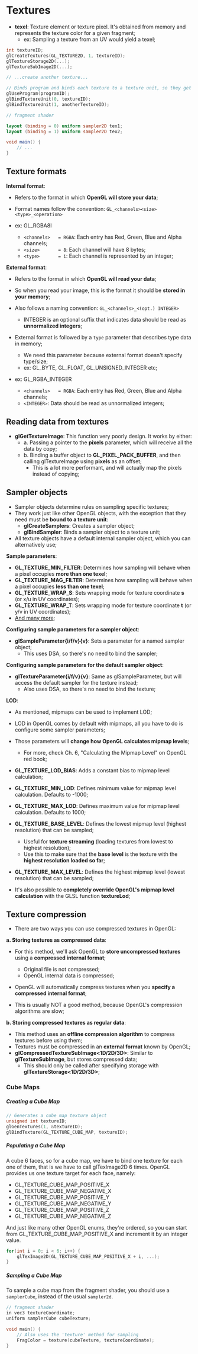 # Textures

- **texel**: Texture element or texture pixel. It's obtained from memory and represents the texture color for a given fragment;
	- ex: Sampling a texture from an UV would yield a texel;

```cpp
int textureID;
glCreateTextures(GL_TEXTURE2D, 1, textureID);
glTextureStorage2D(...);
glTextureSubImage2D(...);

// ...create another texture...

// Binds program and binds each texture to a texture unit, so they get picked up by shader uniforms
glUseProgram(programID);
glBindTextureUnit(0, textureID);
glBindTextureUnit(1, anotherTextureID);
```

```glsl
// fragment shader

layout (binding = 0) uniform sampler2D tex1;
layout (binding = 1) uniform sampler2D tex2;

void main() {
	// ...
}
```


## Texture formats

**Internal format**:
- Refers to the format in which **OpenGL will store your data**;
- Format names follow the convention: `GL_<channels><size><type>_<operation>`

- ex: GL_RGBA8I
	- `<channels> 	= RGBA`: 	Each entry has Red, Green, Blue and Alpha channels;
	- `<size> 		= 8`: 		Each channel will have 8 bytes;
	- `<type>		= i`:		Each channel is represented by an integer;


**External format**:
- Refers to the format in which **OpenGL will read your data**;
- So when you read your image, this is the format it should be **stored in your memory**;
- Also follows a naming convention: `GL_<channels>_<(opt.) INTEGER>`
	- INTEGER is an optional suffix that indicates data should be read as **unnormalized integers**;
- External format is followed by a `type` parameter that describes type data in memory;
	- We need this parameter because external format doesn't specify type/size;
	- ex: GL_BYTE, GL_FLOAT, GL_UNSIGNED_INTEGER etc;

- ex: GL_RGBA_INTEGER
	- `<channels> 	= RGBA`: 	Each entry has Red, Green, Blue and Alpha channels;
	- `<INTEGER>`: 				Data should be read as unnormalized integers;


## Reading data from textures

- **glGetTextureImage**: This function very poorly design. It works by either:
	- a. Passing a pointer to the **pixels** parameter, which will receive all the data by copy;
	- b. Binding a buffer object to **GL_PIXEL_PACK_BUFFER**, and then calling glTextureImage using **pixels** as an offset;
		- This is a lot more performant, and will actually map the pixels instead of copying;


## Sampler objects
- Sampler objects determine rules on sampling specific textures;
- They work just like other OpenGL objects, with the exception that they need must be **bound to a texture unit**:
	- **glCreateSamplers**: Creates a sampler object;
	- **glBindSampler**: Binds a sampler object to a texture unit;
- All texture objects have a default internal sampler object, which you can alternatively use;


**Sample parameters**:
- **GL_TEXTURE_MIN_FILTER**: Determines how sampling will behave when a pixel occupies **more than one texel**;
- **GL_TEXTURE_MAG_FILTER**: Determines how sampling will behave when a pixel occupies **less than one texel**;
- **GL_TEXTURE_WRAP_S**: Sets wrapping mode for texture coordinate **s** (or x/u in UV coordinates);
- **GL_TEXTURE_WRAP_T**: Sets wrapping mode for texture coordinate **t** (or y/v in UV coordinates);
- [And many more](https://www.khronos.org/registry/OpenGL-Refpages/gl4/html/glSamplerParameter.xhtml);


**Configuring sample parameters for a sampler object**:
- **glSampleParameter{i/f/v}{v}**: Sets a parameter for a named sampler object;
	- This uses DSA, so there's no need to bind the sampler;


**Configuring sample parameters for the default sampler object**:
- **glTextureParameter{i/f/v}{v}**: Same as glSampleParameter, but will access the default sampler for the texture instead;
	- Also uses DSA, so there's no need to bind the texture;


**LOD**:
- As mentioned, mipmaps can be used to implement LOD;
- LOD in OpenGL comes by default with mipmaps, all you have to do is configure some sampler parameters;
- Those parameters will **change how OpenGL calculates mipmap levels**;
	- For more, check Ch. 6, "Calculating the Mipmap Level" on OpenGL red book;

- **GL_TEXTURE_LOD_BIAS**: Adds a constant bias to mipmap level calculation;
- **GL_TEXTURE_MIN_LOD**: Defines minimum value for mipmap level calculation. Defaults to -1000;
- **GL_TEXTURE_MAX_LOD**: Defines maximum value for mipmap level calculation. Defaults to 1000;

- **GL_TEXTURE_BASE_LEVEL**: Defines the lowest mipmap level (highest resolution) that can be sampled;
	- Useful for **texture streaming** (loading textures from lowest to highest resolution);
	- Use this to make sure that the **base level** is the texture with the **highest resolution loaded so far**;
- **GL_TEXTURE_MAX_LEVEL**: Defines the highest mipmap level (lowest resolution) that can be sampled;


- It's also possible to **completely override OpenGL's mipmap level calculation** with the GLSL function **textureLod**;


## Texture compression

- There are two ways you can use compressed textures in OpenGL:

**a. Storing textures as compressed data**:
- For this method, we'll ask OpenGL to **store uncompressed textures** using a **compressed internal format**;
	- Original file is not compressed;
	- OpenGL internal data is compressed;
- OpenGL will automatically compress textures when you **specify a compressed internal format**;

- This is usually NOT a good method, because OpenGL's compression algorithms are slow;


**b. Storing compressed textures as regular data**:
- This method uses an **offline compression algorithm** to compress textures before using them;
- Textures must be compressed in an **external format** known by OpenGL;
- **glCompressedTextureSubImage<1D/2D/3D>**: Similar to **glTextureSubImage**, but stores compressed data;
	- This should only be called after specifying storage with **glTextureStorage<1D/2D/3D>**;


### Cube Maps

##### Creating a Cube Map

```cpp
// Generates a cube map texture object
unsigned int textureID;
glGenTextures(1, &textureID);
glBindTexture(GL_TEXTURE_CUBE_MAP, textureID);
```

##### Populating a Cube Map

A cube 6 faces, so for a cube map, we have to bind one texture for each one of them, that is we have to call glTexImage2D 6 times. OpenGL provides us one texture target for each face, namely:

- GL_TEXTURE_CUBE_MAP_POSITIVE_X
- GL_TEXTURE_CUBE_MAP_NEGATIVE_X
- GL_TEXTURE_CUBE_MAP_POSITIVE_Y
- GL_TEXTURE_CUBE_MAP_NEGATIVE_Y
- GL_TEXTURE_CUBE_MAP_POSITIVE_Z
- GL_TEXTURE_CUBE_MAP_NEGATIVE_Z

And just like many other OpenGL enums, they're ordered, so you can start from GL_TEXTURE_CUBE_MAP_POSITIVE_X and increment it by an integer value.

```cpp
for(int i = 0; i < 6; i++) {
	glTexImage2D(GL_TEXTURE_CUBE_MAP_POSITIVE_X + i, ...);
}
```

##### Sampling a Cube Map

To sample a cube map from the fragment shader, you should use a `samplerCube`, instead of the usual `sampler2d`.

```cpp
// fragment shader
in vec3 textureCoordinate;
uniform samplerCube cubeTexture;

void main() {
	// Also uses the 'texture' method for sampling
	FragColor = texture(cubeTexture, textureCoordinate);
}
```
